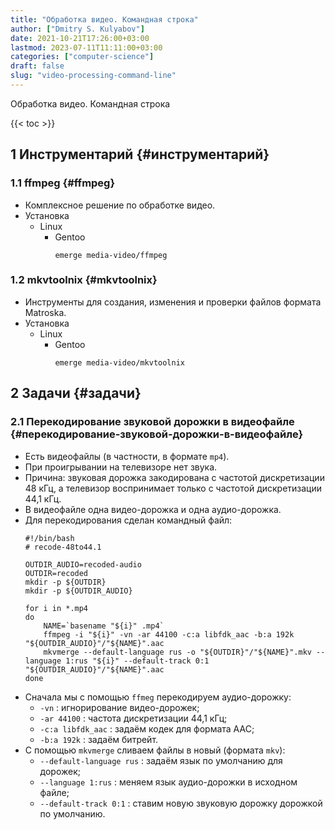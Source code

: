 ```yaml
---
title: "Обработка видео. Командная строка"
author: ["Dmitry S. Kulyabov"]
date: 2021-10-21T17:26:00+03:00
lastmod: 2023-07-11T11:11:00+03:00
categories: ["computer-science"]
draft: false
slug: "video-processing-command-line"
---
```


Обработка видео. Командная строка

<!--more-->

{{< toc >}}


## <span class="section-num">1</span> Инструментарий {#инструментарий}


### <span class="section-num">1.1</span> ffmpeg {#ffmpeg}

-   Комплексное решение по обработке видео.
-   Установка
    -   Linux
        -   Gentoo
            ```shell
            emerge media-video/ffmpeg
            ```


### <span class="section-num">1.2</span> mkvtoolnix {#mkvtoolnix}

-   Инструменты для создания, изменения и проверки файлов формата Matroska.
-   Установка
    -   Linux
        -   Gentoo
            ```shell
            emerge media-video/mkvtoolnix
            ```


## <span class="section-num">2</span> Задачи {#задачи}


### <span class="section-num">2.1</span> Перекодирование звуковой дорожки в видеофайле {#перекодирование-звуковой-дорожки-в-видеофайле}

-   Есть видеофайлы (в частности, в формате `mp4`).
-   При проигрывании на телевизоре нет звука.
-   Причина: звуковая дорожка закодирована с частотой дискретизации 48 кГц, а телевизор воспринимает только с частотой дискретизации 44,1 кГц.
-   В видеофайле одна видео-дорожка и одна аудио-дорожка.
-   Для перекодирования сделан командный файл:
    ```shell
    #!/bin/bash
    # recode-48to44.1

    OUTDIR_AUDIO=recoded-audio
    OUTDIR=recoded
    mkdir -p ${OUTDIR}
    mkdir -p ${OUTDIR_AUDIO}

    for i in *.mp4
    do
        NAME=`basename "${i}" .mp4`
        ffmpeg -i "${i}" -vn -ar 44100 -c:a libfdk_aac -b:a 192k "${OUTDIR_AUDIO}"/"${NAME}".aac
        mkvmerge --default-language rus -o "${OUTDIR}"/"${NAME}".mkv --language 1:rus "${i}" --default-track 0:1 "${OUTDIR_AUDIO}"/"${NAME}".aac
    done
    ```
-   Сначала мы с помощью `ffmeg` перекодируем аудио-дорожку:
    -   `-vn` : игнорирование видео-дорожек;
    -   `-ar 44100` : частота дискретизации 44,1 кГц;
    -   `-c:a libfdk_aac` : задаём кодек для формата AAC;
    -   `-b:a 192k` : задаём битрейт.
-   С помощью `mkvmerge` сливаем файлы в новый (формата `mkv`):
    -   `--default-language rus` : задаём язык по умолчанию для дорожек;
    -   `--language 1:rus` : меняем язык аудио-дорожки в исходном файле;
    -   `--default-track 0:1` : ставим новую звуковую дорожку дорожкой по умолчанию.
